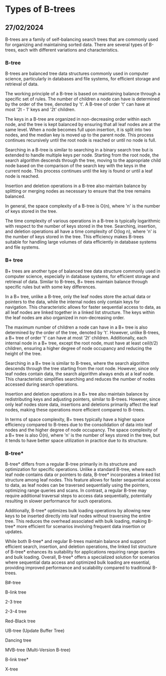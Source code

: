 # Types of B-trees
## 27/02/2024

B-trees are a family of self-balancing search trees that are commonly used for organizing and maintaining sorted data. There are several types of B-trees, each with different variations and characteristics.

### B-tree

B-trees are balanced tree data structures commonly used in computer science, particularly in databases and file systems, for efficient storage and retrieval of data. 

The working principle of a B-tree is based on maintaining balance through a specific set of rules. The number of children a node can have is determined by the order of the tree, denoted by 't'. A B-tree of order 't' can have at most '2t - 1' keys and '2t' children.

The keys in a B-tree are organized in non-decreasing order within each node, and the tree is kept balanced by ensuring that all leaf nodes are at the same level. When a node becomes full upon insertion, it is split into two nodes, and the median key is moved up to the parent node. This process continues recursively until the root node is reached or until no node is full.

Searching in a B-tree is similar to searching in a binary search tree but is extended to handle multiple keys per node. Starting from the root node, the search algorithm descends through the tree, moving to the appropriate child node based on the comparison of the search key with the keys in the current node. This process continues until the key is found or until a leaf node is reached.

Insertion and deletion operations in a B-tree also maintain balance by splitting or merging nodes as necessary to ensure that the tree remains balanced.

In general, the space complexity of a B-tree is O(n), where 'n' is the number of keys stored in the tree.

The time complexity of various operations in a B-tree is typically logarithmic with respect to the number of keys stored in the tree. Searching, insertion, and deletion operations all have a time complexity of O(log n), where 'n' is the number of keys stored in the tree. This efficiency makes B-trees suitable for handling large volumes of data efficiently in database systems and file systems. 

### B+ tree

B+ trees are another type of balanced tree data structure commonly used in computer science, especially in database systems, for efficient storage and retrieval of data. Similar to B-trees, B+ trees maintain balance through specific rules but with some key differences.

In a B+ tree, unlike a B-tree, only the leaf nodes store the actual data or pointers to the data, while the internal nodes only contain keys for navigation. This characteristic allows for faster sequential access to data, as all leaf nodes are linked together in a linked list structure. The keys within the leaf nodes are also organized in non-decreasing order.

The maximum number of children a node can have in a B+ tree is also determined by the order of the tree, denoted by 't'. However, unlike B-trees, a B+ tree of order 't' can have at most '2t' children. Additionally, each internal node in a B+ tree, except the root node, must have at least ceil(t/2) children, ensuring a higher degree of node occupancy and reducing the height of the tree.

Searching in a B+ tree is similar to B-trees, where the search algorithm descends through the tree starting from the root node. However, since only leaf nodes contain data, the search algorithm always ends at a leaf node. This characteristic simplifies searching and reduces the number of nodes accessed during search operations.

Insertion and deletion operations in a B+ tree also maintain balance by redistributing keys and adjusting pointers, similar to B-trees. However, since only leaf nodes store data, insertions and deletions primarily affect the leaf nodes, making these operations more efficient compared to B-trees.

In terms of space complexity, B+ trees typically have a higher space efficiency compared to B-trees due to the consolidation of data into leaf nodes and the higher degree of node occupancy. The space complexity of a B+ tree is also O(n), where 'n' is the number of keys stored in the tree, but it tends to have better space utilization in practice due to its structure.

### B-tree*

B-tree* differs from a regular B-tree primarily in its structure and optimization for specific operations. Unlike a standard B-tree, where each leaf node contains data or pointers to data, B-tree* incorporates a linked list structure among leaf nodes. This feature allows for faster sequential access to data, as leaf nodes can be traversed sequentially using the pointers, optimizing range queries and scans. In contrast, a regular B-tree may require additional traversal steps to access data sequentially, potentially resulting in slower performance for such operations.

Additionally, B-tree* optimizes bulk loading operations by allowing new keys to be inserted directly into leaf nodes without traversing the entire tree. This reduces the overhead associated with bulk loading, making B-tree* more efficient for scenarios involving frequent data insertion or updates.

While both B-tree* and regular B-trees maintain balance and support efficient search, insertion, and deletion operations, the linked list structure of B-tree* enhances its suitability for applications requiring range queries and bulk loading. Overall, B-tree* offers a specialized solution for scenarios where sequential data access and optimized bulk loading are essential, providing improved performance and scalability compared to traditional B-trees.

B#-tree

B-link tree

2-3 tree

2-3-4 tree

Red-Black tree

UB-tree (Update Buffer Tree)

Dancing tree

MVB-tree (Multi-Version B-tree)

B-link tree*

X-tree